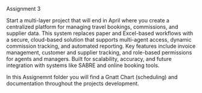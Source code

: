 Assignment 3

Start a multi-layer project that will end in April where you create a centralized platform for 
managing travel bookings, commissions, and supplier data. This system replaces paper and Excel-based
workflows with a secure, cloud-based solution that supports multi-agent access, dynamic commission tracking, 
and automated reporting. Key features include invoice management, customer and supplier tracking, and role-based 
permissions for agents and managers. Built for scalability, accuracy, and future integration 
with systems like SABRE and online booking tools.

In this Assignemnt folder you will find a Gnatt Chart (scheduling) and documentation throughout the projects development.
